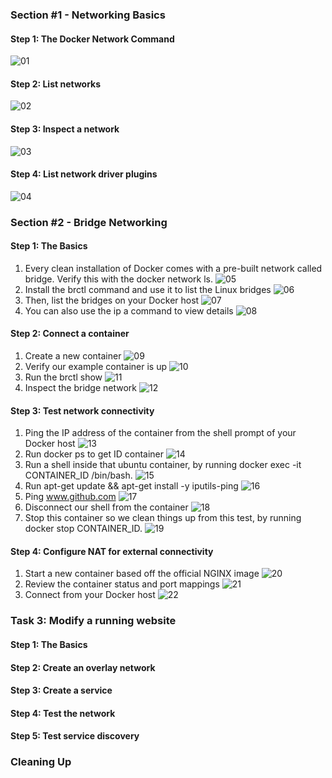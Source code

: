 ### Section #1 - Networking Basics
#### Step 1: The Docker Network Command
![01](img/img1.png)
#### Step 2: List networks
![02](img/img2.png)
#### Step 3: Inspect a network
![03](img/img3.png)
#### Step 4: List network driver plugins
![04](img/img4.png)

### Section #2 - Bridge Networking
#### Step 1: The Basics
1. Every clean installation of Docker comes with a pre-built network called bridge. Verify this with the docker network ls.
![05](img/img5.png)
2. Install the brctl command and use it to list the Linux bridges
![06](img/img6.png)
3. Then, list the bridges on your Docker host
![07](img/img7.png)
4. You can also use the ip a command to view details
![08](img/img8.png)

#### Step 2: Connect a container
1. Create a new container
![09](img/img9.png)
2. Verify our example container is up
![10](img/img10.png)
3. Run the brctl show
![11](img/img11.png)
4. Inspect the bridge network
![12](img/img12.png)

#### Step 3: Test network connectivity
1. Ping the IP address of the container from the shell prompt of your Docker host
![13](img/img13.png)
2. Run docker ps to get ID container
![14](img/img14.png)
3. Run a shell inside that ubuntu container, by running docker exec -it CONTAINER_ID /bin/bash.
![15](img/img15.png)
4. Run apt-get update && apt-get install -y iputils-ping
![16](img/img16.png)
5. Ping www.github.com
![17](img/img17.png)
6. Disconnect our shell from the container
![18](img/img18.png)
7. Stop this container so we clean things up from this test, by running docker stop CONTAINER_ID.
![19](img/img19.png)

#### Step 4: Configure NAT for external connectivity
1. Start a new container based off the official NGINX image
![20](img/img20.png)
2. Review the container status and port mappings
![21](img/img21.png)
3. Connect from your Docker host
![22](img/img22.png)

### Task 3: Modify a running website
#### Step 1: The Basics
#### Step 2: Create an overlay network
#### Step 3: Create a service
#### Step 4: Test the network
#### Step 5: Test service discovery

### Cleaning Up